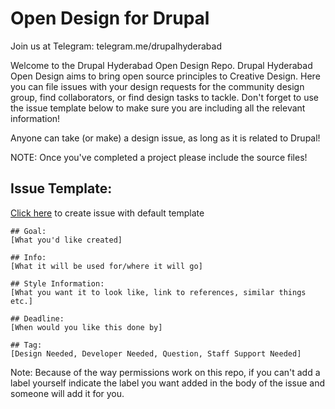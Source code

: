 # Open Design for Drupal

Join us at Telegram: telegram.me/drupalhyderabad

Welcome to the Drupal Hyderabad Open Design Repo. Drupal Hyderabad Open Design aims to bring open source principles to Creative Design. Here you can file issues with your design requests for the community design group, find collaborators, or find design tasks to tackle. Don't forget to use the issue template below to make sure you are including all the relevant information!

Anyone can take (or make) a design issue, as long as it is related to Drupal!

NOTE: Once you've completed a project please include the source files!

## Issue Template: 

[Click here](https://github.com/drupalhyderabad/OpenDesign/issues/new?body=%23%23%20Goal%3A%20%0A%5BWhat%20you%27d%20like%20created%5D%0A%0A%23%23%20Info%3A%20%0A%5BWhat%20it%20will%20be%20used%20for%2Fwhere%20it%20will%20go%5D%0A%0A%23%23%20Style%20Information%3A%20%0A%5BWhat%20you%20want%20it%20to%20look%20like%2C%20link%20to%20references%2C%20similar%20things%20etc.%5D%0A%0A%23%23%20Deadline%3A%20%0A%5BWhen%20would%20you%20like%20this%20done%20by%5D%0A%0A%23%23%20Tag%3A%20%0A%5BDesign%20Needed%2C%20Developer%20Needed%2C%20Question%2C%20Staff%20Support%20Needed%5D) to create issue with default template

```
## Goal: 
[What you'd like created]

## Info: 
[What it will be used for/where it will go]

## Style Information: 
[What you want it to look like, link to references, similar things etc.]

## Deadline: 
[When would you like this done by]

## Tag: 
[Design Needed, Developer Needed, Question, Staff Support Needed]
```

Note: Because of the way permissions work on this repo, if you can't add a label yourself indicate the label you want added in the body of the issue and someone will add it for you. 

